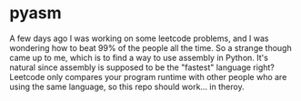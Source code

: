 # pyasm
A few days ago I was working on some leetcode problems, and I was wondering how to beat 99% of the people all the time. So a strange though came up to me, which is to find a way to use assembly in Python.
It's natural since assembly is supposed to be the "fastest" language right? Leetcode only compares your program runtime with other people who are using the same language, so this repo should work... in theroy.
